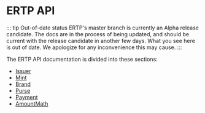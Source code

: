 # ERTP API

::: tip Out-of-date status
ERTP's master branch is currently an Alpha release candidate. The docs
are in the process of being updated, and should be current with
the release candidate in another few days. What you see here is out of
date. We apologize for any inconvenience this may cause. 
:::

The ERTP API documentation is divided into these sections:

- [Issuer](./issuer)
- [Mint](./mint)
- [Brand](./brand)
- [Purse](./purse)
- [Payment](./payment)
- [AmountMath](./amount-math)
